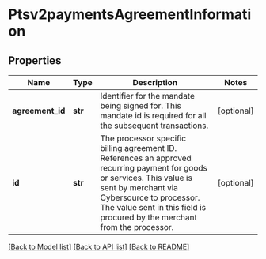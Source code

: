 # Ptsv2paymentsAgreementInformation

## Properties
Name | Type | Description | Notes
------------ | ------------- | ------------- | -------------
**agreement_id** | **str** | Identifier for the mandate being signed for. This mandate id is required for all the subsequent transactions.  | [optional] 
**id** | **str** | The processor specific billing agreement ID. References an approved recurring payment for goods or services. This value is sent by merchant via Cybersource to processor. The value sent in this field is procured by the merchant from the processor.  | [optional] 

[[Back to Model list]](../README.md#documentation-for-models) [[Back to API list]](../README.md#documentation-for-api-endpoints) [[Back to README]](../README.md)


